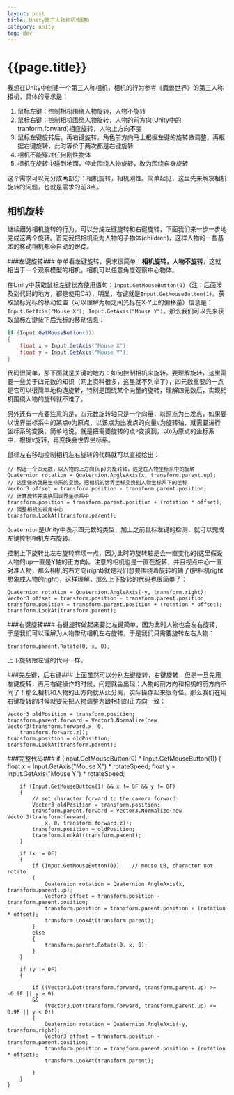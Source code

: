 ```yaml
---
layout: post
title: Unity第三人称相机构建0
category: unity
tag: dev
---
```


{{page.title}}
==============

我想在Unity中创建一个第三人称相机，相机的行为参考《魔兽世界》的第三人称相机，具体的需求是：

1. 鼠标左键：控制相机围绕人物旋转，人物不旋转
2. 鼠标右键：控制相机围绕人物旋转，人物的前方向(Unity中的tranform.forward)相应旋转，人物上方向不变
3. 鼠标左键旋转后，再右键旋转，角色前方向马上根据左键的旋转做调整，再根据右键旋转，此时等价于两次都是右键旋转
4. 相机不能穿过任何刚性物体
5. 相机在旋转中碰到地面，停止围绕人物旋转，改为围绕自身旋转

这个需求可以先分成两部分：相机旋转，相机刚性。简单起见，这里先来解决相机旋转的问题，也就是需求的前3点。

相机旋转
-------------
继续细分相机旋转的行为，可以分成左键旋转和右键旋转，下面我们来一步一步地完成这两个旋转。首先我把相机设为人物的子物体(children)，这样人物的一些基本的移动相机都会自动的跟踪。

###左键旋转###
单单看左键旋转，需求很简单：**相机旋转，人物不旋转**，这就相当于一个观察模型的相机，相机可以任意角度观察中心物体。

在Unity中获取鼠标左键状态使用语句：`Input.GetMouseButton(0)`（注：后面涉及到代码的地方，都是使用C#），明显，右键就是`Input.GetMouseButton(1)`。获取鼠标光标的移动位置（可以理解为帧之间光标在X-Y上的偏移量）信息是：`Input.GetAxis("Mouse X"); Input.GetAxis("Mouse Y")`。那么我们可以先来获取鼠标左键按下后光标的移动信息：


```cs
if (Input.GetMouseButton(0))
{
    float x = Input.GetAxis("Mouse X");
    float y = Input.GetAxis("Mouse Y");
}
```

 
代码很简单，那下面就是关键的地方：如何控制相机来旋转。要理解旋转，这里需要一些关于四元数的知识（网上资料很多，这里就不列举了），四元数重要的一点是它可以很简单地构造旋转，特别是围绕某个向量的旋转，理解四元数后，实现相机围绕人物的旋转就不难了。

另外还有一点要注意的是，四元数旋转轴只是一个向量，以原点为出发点，如果要以世界坐标系中的某点`O`为原点，以该点为出发点的向量`V`为旋转轴，就需要进行坐标系的变换，简单地说，就是把需要旋转的点`P`变换到，以`O`为原点的坐标系中，根据`V`旋转，再变换会世界坐标系。

鼠标左右移动控制相机左右旋转的代码就可以直接给出：

	// 构造一个四元数，以人物的上方向(up)为旋转轴，这是在人物坐标系中的旋转
    Quaternion rotation = Quaternion.AngleAxis(x, transform.parent.up);
    // 这里做的就是坐标系的变换，把相机的世界坐标变换到人物坐标系下的坐标	
    Vector3 offset = transform.position - transform.parent.position;
    // 计算旋转并变换回世界坐标系中
    transform.position = transform.parent.position + (rotation * offset);
    // 调整相机的视角中心
    transform.LookAt(transform.parent);	

`Quaternion`是Unity中表示四元数的类型，加上之前鼠标左键的检测，就可以完成左键控制相机左右旋转。

控制上下旋转比左右旋转麻烦一点，因为此时的旋转轴是会一直变化的(这里假设人物的up一直是Y轴的正方向)。注意的相机也是一直在旋转，并且视点中心一直对准人物，那么相机的右方向(right)就是我们想要围绕着旋转的轴了(把相机right想象成人物的right)，这样理解，那么上下旋转的代码也很简单了：

    Quaternion rotation = Quaternion.AngleAxis(-y, transform.right);
    Vector3 offset = transform.position - transform.parent.position;
    transform.position = transform.parent.position + (rotation * offset);
    transform.LookAt(transform.parent);

###右键旋转###
右键旋转做起来要比左键简单，因为此时人物也会左右旋转，于是我们可以理解为人物带动相机左右旋转，于是我们只需要旋转左右人物：

    transform.parent.Rotate(0, x, 0);

上下旋转跟左键的代码一样。

###先左键，后右键###
上面虽然可以分别左键旋转，右键旋转，但是一旦先用左键旋转，再用右键操作的时候，问题就会出现：人物的前方向和相机的前方向不同了！那么相机和人物的正方向就从此分离，实际操作起来很奇怪。那么我们在用右键旋转的时候就要先把人物调整为跟相机的正方向一致：

    Vector3 oldPosition = transform.position;
    transform.parent.forward = Vector3.Normalize(new Vector3(transform.forward.x, 0, 
    	transform.forward.z));
    transform.position = oldPosition;
    transform.LookAt(transform.parent);

###完整代码###
	if (Input.GetMouseButton(0) ^ Input.GetMouseButton(1))
	{
	    float x = Input.GetAxis("Mouse X") * rotateSpeed;
	    float y = Input.GetAxis("Mouse Y") * rotateSpeed;

	    if (Input.GetMouseButton(1) && x != 0F && y != 0F)
	    {
	        // set character forward to the camera forward
	        Vector3 oldPosition = transform.position;
	        transform.parent.forward = Vector3.Normalize(new Vector3(transform.forward.
	        	x, 0, transform.forward.z));
	        transform.position = oldPosition;
	        transform.LookAt(transform.parent);
	    }

	    if (x != 0F)
	    {
	        if (Input.GetMouseButton(0))    // mouse LB, character not rotate
	        {
	            Quaternion rotation = Quaternion.AngleAxis(x, transform.parent.up);
	            Vector3 offset = transform.position - transform.parent.position;
	            transform.position = transform.parent.position + (rotation * offset);
	            transform.LookAt(transform.parent);
	        }
	        else
	        {
	            transform.parent.Rotate(0, x, 0);
	        }
	    }

	    if (y != 0F)
	    {

	        if ((Vector3.Dot(transform.forward, transform.parent.up) >= -0.9F || y > 0) 
	        &&
	            (Vector3.Dot(transform.forward, transform.parent.up) <= 0.9F || y < 0))
	        {
	            Quaternion rotation = Quaternion.AngleAxis(-y, transform.right);
	            Vector3 offset = transform.position - transform.parent.position;
	            transform.position = transform.parent.position + (rotation * offset);
	            transform.LookAt(transform.parent);

	        }
	    }
	}
